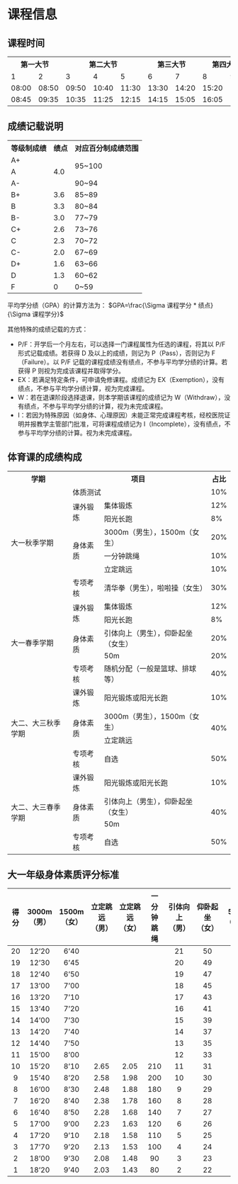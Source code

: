 # 课程信息

## 课程时间

<table>
<tr><th colspan="2">第一大节</th><th colspan="3">第二大节</th><th colspan="2">第三大节</th><th colspan="2">第四大节</th><th colspan="2">第五大节</th><th colspan="3">第六大节</th></tr>
<tr><td>1</td><td>2</td><td>3</td><td>4</td><td>5</td><td>6</td><td>7</td><td>8</td><td>9</td><td>10</td><td>11</td><td>12</td><td>13</td><td>14</td></tr>
<tr><td>08:00</td><td>08:50</td><td>09:50</td><td>10:40</td><td>11:30</td><td>13:30</td><td>14:20</td><td>15:20</td><td>16:10</td><td>17:05</td><td>17:55</td><td>19:20</td><td>20:10</td><td>21:00</td></tr>
<tr><td>08:45</td><td>09:35</td><td>10:35</td><td>11:25</td><td>12:15</td><td>14:15</td><td>15:05</td><td>16:05</td><td>16:55</td><td>17:50</td><td>18:40</td><td>20:05</td><td>20:55</td><td>21:45</td></tr>
</table>

## 成绩记载说明

<table>
<tr><th>等级制成绩</th><th>绩点</th><th>对应百分制成绩范围</th></tr>
<tr><td>A+</td><td rowspan="3">4.0</td><td rowspan="2">95~100</td></tr>
<tr><td>A</td></tr>
<tr><td>A-</td><td>90~94</td></tr>
<tr><td>B+</td><td>3.6</td><td>85~89</td></tr>
<tr><td>B</td><td>3.3</td><td>80~84</td></tr>
<tr><td>B-</td><td>3.0</td><td>77~79</td></tr>
<tr><td>C+</td><td>2.6</td><td>73~76</td></tr>
<tr><td>C</td><td>2.3</td><td>70~72</td></tr>
<tr><td>C-</td><td>2.0</td><td>67~69</td></tr>
<tr><td>D+</td><td>1.6</td><td>63~66</td></tr>
<tr><td>D</td><td>1.3</td><td>60~62</td></tr>
<tr><td>F</td><td>0</td><td>0~59</td></tr>
</table>

平均学分绩（GPA）的计算方法为： $GPA=\frac{\Sigma 课程学分 * 绩点}{\Sigma 课程学分}$

其他特殊的成绩记载的方式：

- P/F：开学后一个月左右，可以选择一门课程属性为任选的课程，将其以 P/F 形式记载成绩。若获得 D 及以上的成绩，则记为 P（Pass），否则记为 F（Failure）。以 P/F 记载的课程成绩没有绩点，不参与平均学分绩的计算。若获得 P 则视为完成该课程并取得学分。
- EX：若满足特定条件，可申请免修课程。成绩记为 EX（Exemption），没有绩点，不参与平均学分绩计算，视为完成课程。
- W：若在退课阶段选择退课，则本学期该课程的成绩记为 W（Withdraw），没有绩点，不参与平均学分绩的计算，视为未完成课程。
- I：若因为特殊原因（如身体、心理原因）未能正常完成课程考核，经校医院证明并报教学主管部门批准，可将课程成绩记为 I（Incomplete），没有绩点，不参与平均学分绩的计算。视为未完成课程。

## 体育课的成绩构成

<table>
<tr><th>学期</th><th colspan="2">项目</th><th>占比</th></tr>
<tr><td rowspan="7">大一秋季学期</td><td colspan="2">体质测试</td><td>10%</td></tr>
<tr><td rowspan="2">课外锻炼</td><td>集体锻炼</td><td>12%</td></tr>
<tr><td>阳光长跑</td><td>8%</td></tr>
<tr><td rowspan="3">身体素质</td><td>3000m（男生），1500m（女生）</td><td>20%</td></tr>
<tr><td>一分钟跳绳</td><td>10%</td></tr>
<tr><td>立定跳远</td><td>10%</td></tr>
<tr><td>专项考核</td><td>清华拳（男生），啦啦操（女生）</td><td>30%</td></tr>
<tr><td rowspan="5">大一春季学期</td><td rowspan="2">课外锻炼</td><td>集体锻炼</td><td>12%</td></tr>
<tr><td>阳光长跑</td><td>8%</td></tr>
<tr><td rowspan="2">身体素质</td><td>引体向上（男生），仰卧起坐（女生）</td><td>20%</td></tr>
<tr><td>50m</td><td>20%</td></tr>
<tr><td>专项考核</td><td>随机分配（一般是篮球、排球等）</td><td>40%</td></tr>
<tr><td rowspan="4">大二、大三秋季学期</td><td>课外锻炼</td><td>阳光锻炼或阳光长跑</td><td>10%</td></tr>
<tr><td rowspan="2">身体素质</td><td>3000m（男生），1500m（女生）</td><td rowspan="2">40%</td></tr>
<tr><td>立定跳远</td></tr>
<tr><td>专项考核</td><td>自选</td><td>50%</td></tr>
<tr><td rowspan="4">大二、大三春季学期</td><td>课外锻炼</td><td>阳光锻炼或阳光长跑</td><td>10%</td></tr>
<tr><td rowspan="2">身体素质</td><td>引体向上（男生），仰卧起坐（女生）</td><td rowspan="2">40%</td></tr>
<tr><td>50m</td></tr>
<tr><td>专项考核</td><td>自选</td><td>50%</td></tr>
</table>

## 大一年级身体素质评分标准

| 得分  | 3000m（男） | 1500m（女） | 立定跳远（男） | 立定跳远（女） | 一分钟跳绳 | 引体向上（男） | 仰卧起坐（女） | 50m（男） | 50m（女） |
| :---: | :---------: | :---------: | :------------: | :------------: | :--------: | :------------: | :------------: | :-------: | :-------: |
|  20   |    12’20    |    6’40     |                |                |            |       21       |       50       |    6.3    |    7.5    |
|  19   |    12’30    |    6’45     |                |                |            |       20       |       49       |    6.4    |    7.6    |
|  18   |    12’40    |    6’50     |                |                |            |       19       |       47       |    6.6    |    7.7    |
|  17   |    13’00    |    7’00     |                |                |            |       18       |       45       |    6.8    |    7.8    |
|  16   |    13’20    |    7’10     |                |                |            |       17       |       43       |    7.0    |    8.0    |
|  15   |    13’40    |    7’20     |                |                |            |       16       |       41       |    7.2    |    8.2    |
|  14   |    14’00    |    7’30     |                |                |            |       15       |       39       |    7.4    |    8.4    |
|  13   |    14’20    |    7’40     |                |                |            |       14       |       37       |    7.6    |    8.6    |
|  12   |    14’40    |    7’50     |                |                |            |       13       |       35       |    7.8    |    8.8    |
|  11   |    15’00    |    8’00     |                |                |            |       12       |       33       |    7.9    |    8.9    |
|  10   |    15’20    |    8’10     |      2.65      |      2.05      |    210     |       11       |       31       |    8.0    |    9.0    |
|   9   |    15’40    |    8’20     |      2.58      |      1.98      |    200     |       10       |       30       |    8.1    |    9.1    |
|   8   |    16’00    |    8’30     |      2.48      |      1.88      |    180     |       9        |       29       |    8.2    |    9.2    |
|   7   |    16’20    |    8’40     |      2.38      |      1.78      |    160     |       8        |       28       |    8.3    |    9.3    |
|   6   |    16’40    |    8’50     |      2.28      |      1.68      |    140     |       7        |       27       |    8.4    |    9.4    |
|   5   |    17’00    |    9’00     |      2.23      |      1.63      |    120     |       6        |       26       |    8.5    |    9.5    |
|   4   |    17’20    |    9’10     |      2.18      |      1.58      |    110     |       5        |       25       |    8.6    |    9.6    |
|   3   |    17’70    |    9’20     |      2.13      |      1.53      |    100     |       4        |       24       |    8.7    |    9.7    |
|   2   |    18’00    |    9’30     |      2.08      |      1.48      |     90     |       3        |       23       |    8.8    |    9.8    |
|   1   |    18’20    |    9’40     |      2.03      |      1.43      |     80     |       2        |       22       |    8.9    |    9.9    |

